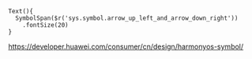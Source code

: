 
```ets
Text(){
  SymbolSpan($r('sys.symbol.arrow_up_left_and_arrow_down_right'))
    .fontSize(20)
}
```

https://developer.huawei.com/consumer/cn/design/harmonyos-symbol/
